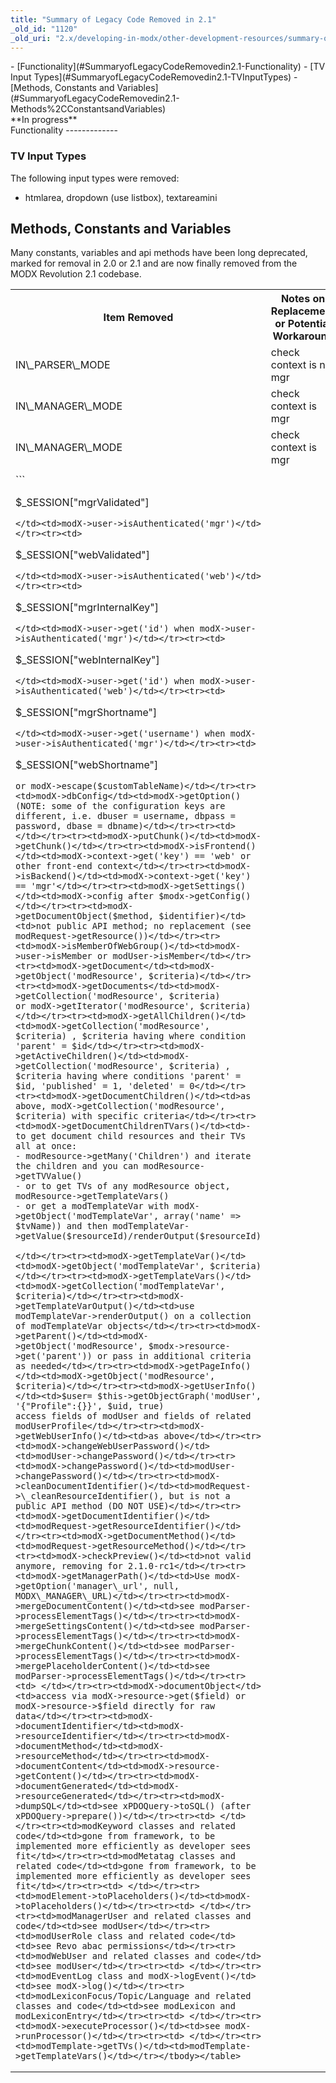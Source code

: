```yaml
---
title: "Summary of Legacy Code Removed in 2.1"
_old_id: "1120"
_old_uri: "2.x/developing-in-modx/other-development-resources/summary-of-legacy-code-removed-in-2.1"
---
```


<div>- [Functionality](#SummaryofLegacyCodeRemovedin2.1-Functionality)
  - [TV Input Types](#SummaryofLegacyCodeRemovedin2.1-TVInputTypes)
- [Methods, Constants and Variables](#SummaryofLegacyCodeRemovedin2.1-Methods%2CConstantsandVariables)

</div><div class="note">**In progress**  
</div>Functionality
-------------

### TV Input Types

The following input types were removed:

- htmlarea, dropdown (use listbox), textareamini

Methods, Constants and Variables
--------------------------------

Many constants, variables and api methods have been long deprecated, marked for removal in 2.0 or 2.1 and are now finally removed from the MODX Revolution 2.1 codebase.

<table><tbody><tr><th>Item Removed</th><th>Notes on Replacement or Potential Workaround</th></tr><tr><td>IN\_PARSER\_MODE</td><td>check context is not mgr</td></tr><tr><td>IN\_MANAGER\_MODE</td><td>check context is mgr</td></tr><tr><td>IN\_MANAGER\_MODE</td><td>check context is mgr</td></tr><tr><td> </td></tr><tr><td>```

$_SESSION["mgrValidated"]

```</td><td>modX->user->isAuthenticated('mgr')</td></tr><tr><td>```

$_SESSION["webValidated"]

```</td><td>modX->user->isAuthenticated('web')</td></tr><tr><td>```

$_SESSION["mgrInternalKey"]

```</td><td>modX->user->get('id') when modX->user->isAuthenticated('mgr')</td></tr><tr><td>```

$_SESSION["webInternalKey"]

```</td><td>modX->user->get('id') when modX->user->isAuthenticated('web')</td></tr><tr><td>```

$_SESSION["mgrShortname"]

```</td><td>modX->user->get('username') when modX->user->isAuthenticated('mgr')</td></tr><tr><td>```

$_SESSION["webShortname"]

```</td><td>modX->user->get('username') when modX->user->isAuthenticated('web')</td></tr><tr><td> </td></tr><tr><td>DBAPI: modX->db</td></tr><tr><td>modX->db->config</td><td>[modX->getOption()](/xpdo/2.x/class-reference/xpdoobject/configuration-accessors/getoption "getOption")</td></tr><tr><td>modX->db->connect()</td><td>modX automatically connects to MODX database. If you're looking to set up another connection, you could instantiate xPDO again.</td></tr><tr><td>modX->db->disconnect()</td></tr><tr><td>modX->db->escape($s)</td><td>modX->quote()</td></tr><tr><td>modX->db->query($sql)</td><td>modX->query() or modX->execute($criteria) see manual for PDO query</td></tr><tr><td>modX->db->delete($from, $where= "",$fields='')</td><td>see modX->query()</td></tr><tr><td>modX->db->select($fields= "\*", $from= "", $where= "", $orderby= "", $limit= "")</td><td>see modX->query()</td></tr><tr><td>modX->db->update($fields, $table, $where= "")</td><td>see modX->query()</td></tr><tr><td>modX->db->insert($fields, $intotable, $fromfields= "\*", $fromtable= "", $where= "", $limit= "")</td><td>see modX->query()</td></tr><tr><td>modX->db->exec($sql)</td><td>see modX->execute($criteria)</td></tr><tr><td>modX->db->getInsertId()</td><td>see modX->lastInsertId()</td></tr><tr><td>modX->db->getAffectedRows()</td><td>see modX->getCount() or xPDOCriteria->stmt->rowCount()</td></tr><tr><td>modX->db->getLastError()</td><td>see xPDOCriteria->stmt->errorCode or xPDOCriteria->stmt->errorInfo</td></tr><tr><td>modX->db->getRecordCount($ds)</td><td>modX->getCount($className, $criteria= null)</td></tr><tr><td>modX->db->getRow($ds, $mode= 'assoc')</td><td>see xPDOCriteria->stmt->fetch()</td></tr><tr><td>modX->db->getColumn($name, $dsq)</td><td>see xPDOCriteria->stmt->fetchColumn()</td></tr><tr><td>modX->db->getColumnNames($dsq)</td><td>see modX->getFields($className) (note: not exactly the same .. gives you column names for a specific class)</td></tr><tr><td>modX->db->getValue($dsq)</td><td>see xPDOCriteria->stmt->fetchColumn()</td></tr><tr><td>modX->db->getXML($dsq)</td><td>no direct analog</td></tr><tr><td>modX->db->getTableMetaData($table)</td><td>modX->map property</td></tr><tr><td>modX->db->prepareDate($timestamp, $fieldType= 'DATETIME')</td><td>php to sql conversion of datetypes are handled automatically in the modX model (or a custom xPDO model)</td></tr><tr><td>modX->db->getHTMLGrid($dsq, $params)</td><td>no direct analog</td></tr><tr><td>modX->db->makeArray($rs= '')</td><td>see xPDOCriteria->stmt->fetch()</td></tr><tr><td>modX->getFullTableName()</td><td>modX->getTableName($className, $includeDb=false)   
or modX->escape($customTableName)</td></tr><tr><td>modX->dbConfig</td><td>modX->getOption() (NOTE: some of the configuration keys are different, i.e. dbuser = username, dbpass = password, dbase = dbname)</td></tr><tr><td> </td></tr><tr><td>modX->putChunk()</td><td>modX->getChunk()</td></tr><tr><td>modX->isFrontend()</td><td>modX->context->get('key') == 'web' or other front-end context</td></tr><tr><td>modX->isBackend()</td><td>modX->context->get('key') == 'mgr'</td></tr><tr><td>modX->getSettings()</td><td>modX->config after $modx->getConfig()</td></tr><tr><td>modX->getDocumentObject($method, $identifier)</td><td>not public API method; no replacement (see modRequest->getResource())</td></tr><tr><td>modX->isMemberOfWebGroup()</td><td>modX->user->isMember or modUser->isMember</td></tr><tr><td>modX->getDocument</td><td>modX->getObject('modResource', $criteria)</td></tr><tr><td>modX->getDocuments</td><td>modX->getCollection('modResource', $criteria)   
or modX->getIterator('modResource', $criteria)</td></tr><tr><td>modX->getAllChildren()</td><td>modX->getCollection('modResource', $criteria) , $criteria having where condition 'parent' = $id</td></tr><tr><td>modX->getActiveChildren()</td><td>modX->getCollection('modResource', $criteria) , $criteria having where conditions 'parent' = $id, 'published' = 1, 'deleted' = 0</td></tr><tr><td>modX->getDocumentChildren()</td><td>as above, modX->getCollection('modResource', $criteria) with specific criteria</td></tr><tr><td>modX->getDocumentChildrenTVars()</td><td>- to get document child resources and their TVs all at once:
- modResource->getMany('Children') and iterate the children and you can modResource->getTVValue()
- or to get TVs of any modResource object, modResource->getTemplateVars()
- or get a modTemplateVar with modX->getObject('modTemplateVar', array('name' => $tvName)) and then modTemplateVar->getValue($resourceId)/renderOutput($resourceId)

</td></tr><tr><td>modX->getTemplateVar()</td><td>modX->getObject('modTemplateVar', $criteria)</td></tr><tr><td>modX->getTemplateVars()</td><td>modX->getCollection('modTemplateVar', $criteria)</td></tr><tr><td>modX->getTemplateVarOutput()</td><td>use modTemplateVar->renderOutput() on a collection of modTemplateVar objects</td></tr><tr><td>modX->getParent()</td><td>modX->getObject('modResource', $modx->resource->get('parent')) or pass in additional criteria as needed</td></tr><tr><td>modX->getPageInfo()</td><td>modX->getObject('modResource', $criteria)</td></tr><tr><td>modX->getUserInfo()</td><td>$user= $this->getObjectGraph('modUser', '{"Profile":{}}', $uid, true)   
access fields of modUser and fields of related modUserProfile</td></tr><tr><td>modX->getWebUserInfo()</td><td>as above</td></tr><tr><td>modX->changeWebUserPassword()</td><td>modUser->changePassword()</td></tr><tr><td>modX->changePassword()</td><td>modUser->changePassword()</td></tr><tr><td>modX->cleanDocumentIdentifier()</td><td>modRequest->\_cleanResourceIdentifier(), but is not a public API method (DO NOT USE)</td></tr><tr><td>modX->getDocumentIdentifier()</td><td>modRequest->getResourceIdentifier()</td></tr><tr><td>modX->getDocumentMethod()</td><td>modRequest->getResourceMethod()</td></tr><tr><td>modX->checkPreview()</td><td>not valid anymore, removing for 2.1.0-rc1</td></tr><tr><td>modX->getManagerPath()</td><td>Use modX->getOption('manager\_url', null, MODX\_MANAGER\_URL)</td></tr><tr><td>modX->mergeDocumentContent()</td><td>see modParser->processElementTags()</td></tr><tr><td>modX->mergeSettingsContent()</td><td>see modParser->processElementTags()</td></tr><tr><td>modX->mergeChunkContent()</td><td>see modParser->processElementTags()</td></tr><tr><td>modX->mergePlaceholderContent()</td><td>see modParser->processElementTags()</td></tr><tr><td> </td></tr><tr><td>modX->documentObject</td><td>access via modX->resource->get($field) or modX->resource->$field directly for raw data</td></tr><tr><td>modX->documentIdentifier</td><td>modX->resourceIdentifier</td></tr><tr><td>modX->documentMethod</td><td>modX->resourceMethod</td></tr><tr><td>modX->documentContent</td><td>modX->resource->getContent()</td></tr><tr><td>modX->documentGenerated</td><td>modX->resourceGenerated</td></tr><tr><td>modX->dumpSQL</td><td>see xPDOQuery->toSQL() (after xPDOQuery->prepare())</td></tr><tr><td> </td></tr><tr><td>modKeyword classes and related code</td><td>gone from framework, to be implemented more efficiently as developer sees fit</td></tr><tr><td>modMetatag classes and related code</td><td>gone from framework, to be implemented more efficiently as developer sees fit</td></tr><tr><td> </td></tr><tr><td>modElement->toPlaceholders()</td><td>modX->toPlaceholders()</td></tr><tr><td> </td></tr><tr><td>modManagerUser and related classes and code</td><td>see modUser</td></tr><tr><td>modUserRole class and related code</td><td>see Revo abac permissions</td></tr><tr><td>modWebUser and related classes and code</td><td>see modUser</td></tr><tr><td> </td></tr><tr><td>modEventLog class and modX->logEvent()</td><td>see modX->log()</td></tr><tr><td>modLexiconFocus/Topic/Language and related classes and code</td><td>see modLexicon and modLexiconEntry</td></tr><tr><td> </td></tr><tr><td>modX->executeProcessor()</td><td>see modX->runProcessor()</td></tr><tr><td> </td></tr><tr><td>modTemplate->getTVs()</td><td>modTemplate->getTemplateVars()</td></tr></tbody></table>